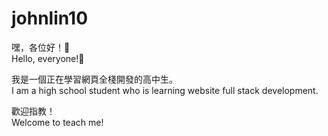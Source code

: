 # johnlin10

嘿，各位好！👋  
Hello, everyone!👋  

我是一個正在學習網頁全棧開發的高中生。  
I am a high school student who is learning website full stack development.  

歡迎指教！  
Welcome to teach me!
